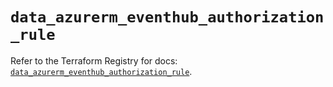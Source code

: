 # `data_azurerm_eventhub_authorization_rule`

Refer to the Terraform Registry for docs: [`data_azurerm_eventhub_authorization_rule`](https://registry.terraform.io/providers/hashicorp/azurerm/4.17.0/docs/data-sources/eventhub_authorization_rule).
